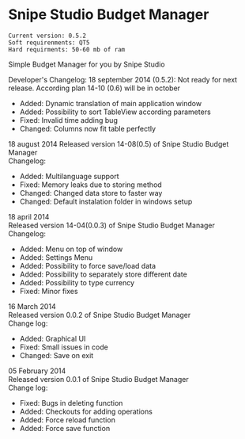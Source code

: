 Snipe Studio Budget Manager
===
~~~~~~~~~~
Current version: 0.5.2
Soft requirenments: QT5
Hard requirments: 50-60 mb of ram
~~~~~~~~~~

Simple Budget Manager for you by Snipe Studio

Developer's Changelog:
18 september 2014 (0.5.2):
        Not ready for next release. According plan 14-10 (0.6) will be in october
* Added:        Dynamic translation of main application window
* Added:        Possibility to sort TableView according parameters
* Fixed:        Invalid time adding bug
* Changed:      Columns now fit table perfectly

18 august 2014
	Released version 14-08(0.5) of Snipe Studio Budget Manager  
	Changelog:
* Added: 	Multilanguage support
* Fixed: 	Memory leaks due to storing method
* Changed: 	Changed data store to faster way
* Changed: 	Default instalation folder in windows setup

18 april 2014   
	Released version 14-04(0.0.3) of Snipe Studio Budget Manager   
	Changelog:      
* Added:        Menu on top of window
* Added:        Settings Menu
* Added:        Possibility to force save/load data
* Added:        Possibility to separately store different date
* Added:        Possibility to type currency
* Fixed:        Minor fixes
	
16 March 2014   
	Released version 0.0.2 of Snipe Studio Budget Manager   
	Change log:     
* Added:	Graphical UI
* Fixed: 	Small issues in code
* Changed:	Save on exit
		
05 February 2014        
	Released version 0.0.1 of Snipe Studio Budget Manager   
	Change log:     
* Fixed:	Bugs in deleting function
* Added:	Checkouts for adding operations
* Added:	Force reload function
* Added:	Force save function
